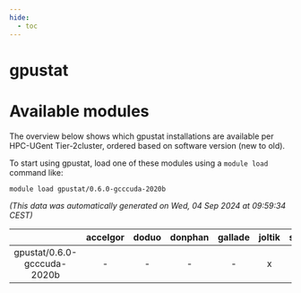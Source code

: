 ```yaml
---
hide:
  - toc
---
```


gpustat
=======

# Available modules


The overview below shows which gpustat installations are available per HPC-UGent Tier-2cluster, ordered based on software version (new to old).

To start using gpustat, load one of these modules using a `module load` command like:

```shell
module load gpustat/0.6.0-gcccuda-2020b
```

*(This data was automatically generated on Wed, 04 Sep 2024 at 09:59:34 CEST)*  

| |accelgor|doduo|donphan|gallade|joltik|shinx|skitty|
| :---: | :---: | :---: | :---: | :---: | :---: | :---: | :---: |
|gpustat/0.6.0-gcccuda-2020b|-|-|-|-|x|-|-|
